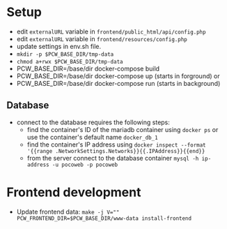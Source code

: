 # Setup
- edit `externalURL` variable in `frontend/public_html/api/config.php`
- edit `externalURL` variable in `frontend/resources/config.php`
- update settings in env.sh file.
- `mkdir -p $PCW_BASE_DIR/tmp-data`
- `chmod a+rwx $PCW_BASE_DIR/tmp-data`
- PCW_BASE_DIR=/base/dir docker-compose build
- PCW_BASE_DIR=/base/dir docker-compose up (starts in forground) or
- PCW_BASE_DIR=/base/dir docker-compose run (starts in background)

## Database
- connect to the database requires the following steps:
  - find the container's ID of the mariadb container using `docker ps`
    or use the container's default name `docker_db_1`
  - find the container's IP address using `docker inspect --format
    '{{range .NetworkSettings.Networks}}{{.IPAddress}}{{end}}`
  - from the server connect to the database container `mysql -h
    ip-address -u pocoweb -p pocoweb`
# Frontend development
- Update frontend data:
`make -j V="" PCW_FRONTEND_DIR=$PCW_BASE_DIR/www-data install-frontend`
